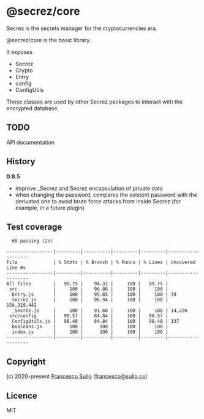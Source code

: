 # @secrez/core

Secrez is the secrets manager for the cryptocurrencies era.

@secrez/core is the basic library.

It exposes

- Secrez
- Crypto
- Entry
- config
- ConfigUtils

Those classes are used by other Secrez packages to interact with the encrypted database.

## TODO

API documentation

## History

**0.8.5**

- improve \_Secrez and Secrez encapsulation of private data
- when changing the password, compares the existent password with the derivated one to avoid brute force attacks from inside Secrez (for example, in a future plugin)

## Test coverage

```
  60 passing (2s)

-----------------|---------|----------|---------|---------|-------------------
File             | % Stmts | % Branch | % Funcs | % Lines | Uncovered Line #s 
-----------------|---------|----------|---------|---------|-------------------
All files        |   99.75 |    94.31 |     100 |   99.75 |                   
 src             |     100 |    96.06 |     100 |     100 |                   
  Entry.js       |     100 |    95.65 |     100 |     100 | 39                
  Secrez.js      |     100 |    96.94 |     100 |     100 | 154,319,442       
  _Secrez.js     |     100 |    91.66 |     100 |     100 | 14,226            
 src/config      |   98.57 |    84.84 |     100 |   98.57 |                   
  ConfigUtils.js |   98.48 |    84.84 |     100 |   98.48 | 137               
  booleans.js    |     100 |      100 |     100 |     100 |                   
  index.js       |     100 |      100 |     100 |     100 |                   
-----------------|---------|----------|---------|---------|-------------------
```

## Copyright

(c) 2020-present [Francesco Sullo](https://francesco.sullo.co) (<francesco@sullo.co>)

## Licence

MIT
